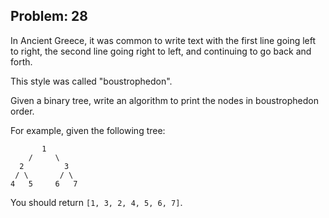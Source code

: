 Problem: 28
---
In Ancient Greece, it was common to write text with the first
line going left to right, the second line going right to left,
and continuing to go back and forth.

This style was called "boustrophedon".

Given a binary tree, write an algorithm to print the nodes in
boustrophedon order.

For example, given the following tree:
```
       1
    /     \
  2         3
 / \       / \
4   5     6   7
```
You should return `[1, 3, 2, 4, 5, 6, 7]`.
